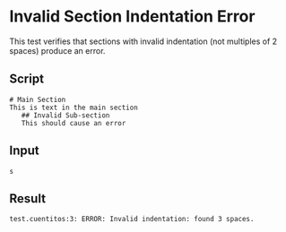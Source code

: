 # Invalid Section Indentation Error

This test verifies that sections with invalid indentation (not multiples of 2 spaces) produce an error.

## Script
```cuentitos
# Main Section
This is text in the main section
   ## Invalid Sub-section
   This should cause an error
```

## Input
```input
s
```

## Result
```result
test.cuentitos:3: ERROR: Invalid indentation: found 3 spaces.
```
